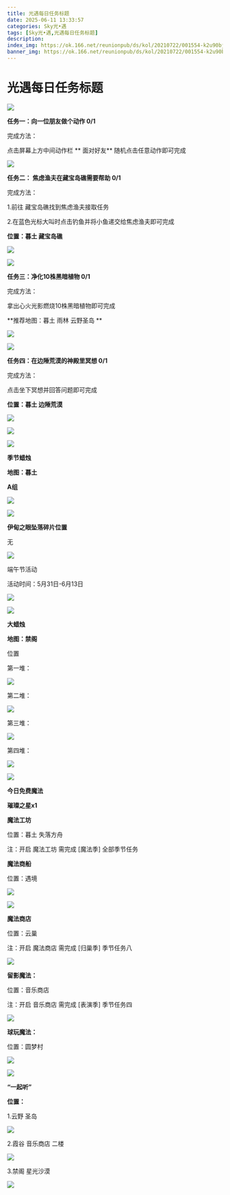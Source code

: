 ```yaml
---
title: 光遇每日任务标题
date: 2025-06-11 13:33:57
categories: Sky光•遇
tags: [Sky光•遇,光遇每日任务标题]
description: 
index_img: https://ok.166.net/reunionpub/ds/kol/20210722/001554-k2u90bj7ay.png?imageView&thumbnail=600x0&type=jpg
banner_img: https://ok.166.net/reunionpub/ds/kol/20210722/001554-k2u90bj7ay.png?imageView&thumbnail=600x0&type=jpg
---
```

# 光遇每日任务标题
![](https://img.166.net/reunionpub/1_kol_20250611_8d16cd2ad66c4b4b0ad38e658773ec5b.jpeg)

**任务一：向一位朋友做个动作 0/1**

完成方法：

点击屏幕上方中间动作栏 **  面对好友** 随机点击任意动作即可完成

![](https://img.166.net/reunionpub/1_kol_20250611_3b4db3da1d90a9c7b211668f34634895.jpeg)

 **任务二： 焦虑渔夫在藏宝岛礁需要帮助 0/1**

完成方法：

1.前往 藏宝岛礁找到焦虑渔夫接取任务

2.在蓝色光标大叫时点击钓鱼并将小鱼递交给焦虑渔夫即可完成

 **位置：暮土 藏宝岛礁**

![](https://img.166.net/reunionpub/1_kol_20250611_d34d1ad8b7500a3dba1550df00912faa.jpeg)

![](https://img.166.net/reunionpub/1_kol_20250611_39b079908eaf49fed9bbd3edcb84670a.jpeg)

 **任务三：净化10株黑暗植物 0/1**

完成方法：

拿出心火光影燃烧10株黑暗植物即可完成

 **推荐地图：暮土 雨林 云野圣岛  **

![](https://img.166.net/reunionpub/1_kol_20250611_7bf3d7496d43a95d34782f8c6688f874.jpeg)

![](https://img.166.net/reunionpub/1_kol_20250611_fed07bbf2b296b6fe8fa93bdf755348d.jpeg)

 **任务四：在边陲荒漠的神殿里冥想 0/1**

完成方法：

点击坐下冥想并回答问题即可完成

 **位置：暮土 边陲荒漠**

![](https://img.166.net/reunionpub/1_kol_20250611_be1e553d46c41064419b61ae42a11df5.jpeg)

![](https://img.166.net/reunionpub/1_kol_20250611_bd30e3ac2e12590e05aac2d403ea6722.jpeg)

![](https://img.166.net/reunionpub/ds/kol_server/20240717/003917-8p704dsqv9.png)

 **季节蜡烛**

 **地图：暮土**

 **A组**

![](https://img.166.net/reunionpub/1_kol_20250611_cc72f7298960bef96e29092159262541.jpeg)

![](https://img.166.net/reunionpub/ds/kol_server/20240717/003917-8p704dsqv9.png)

 **伊甸之眼坠落碎片位置**

无

![](https://img.166.net/reunionpub/ds/kol_server/20240717/003917-8p704dsqv9.png)

   端午节活动

活动时间：5月31日-6月13日

![](https://img.166.net/reunionpub/1_kol_20250531_ebf3189d0a770befffee4a66f4ee7849.jpeg)

![](https://img.166.net/reunionpub/ds/kol_server/20240717/003917-8p704dsqv9.png)

 **大蜡烛**

 **地图：禁阁**

位置

第一堆：

**![](https://img.166.net/reunionpub/1_kol_20250408_a9a7865497a738b316737e60d984c74e.jpeg)**

第二堆：

**![](https://img.166.net/reunionpub/1_kol_20250408_34400afeed8ebae100a06ecd2a16298c.jpeg)**

第三堆：

**![](https://img.166.net/reunionpub/1_kol_20250408_2db56fcc7615a3587278ccad463ce655.jpeg)**

第四堆：

**![](https://img.166.net/reunionpub/1_kol_20250408_c0fceeb8429ea44fa85a142e1907dd70.jpeg)**

**![](https://img.166.net/reunionpub/ds/kol_server/20250408/234652-isrld5t4eh.png)**

 **今日免费魔法**

 **璀璨之星x1**

 **魔法工坊**

位置：暮土 失落方舟

注：开启 魔法工坊 需完成 [魔法季] 全部季节任务

 **魔法商船**

位置：遇境

**![](https://img.166.net/reunionpub/1_kol_20250408_5511f791bebe9a7afb43cad8b4b35045.png)**

**![](https://img.166.net/reunionpub/1_kol_20250408_53593ee02a644830538ffd21aa9465f4.jpeg)**

 **魔法商店**

位置：云巢

注：开启 魔法商店 需完成 [归巢季] 季节任务八

**![](https://img.166.net/reunionpub/1_kol_20250408_fd4e2e2b4539d8f45333fc1124b9813e.jpeg)**

 **留影魔法：**

位置：音乐商店

注：开启 音乐商店 需完成 [表演季] 季节任务四

**![](https://img.166.net/reunionpub/1_kol_20241114_df085ae1ffe6124a91be894305a75b54.jpeg)**

 **球玩魔法：**

位置：圆梦村

![](https://img.166.net/reunionpub/1_kol_20241114_fe7f834ee8d5f2e2abc828a14fa10870.png)

![](https://img.166.net/reunionpub/ds/kol_server/20240717/003917-8p704dsqv9.png)

 **“一起听”**

 **位置：**

1.云野 圣岛

![](https://img.166.net/reunionpub/1_kol_20241114_d3ab2a60b74e81a2f1ca25e32a872077.jpeg)

2.霞谷 音乐商店 二楼

![](https://img.166.net/reunionpub/1_kol_20241114_c847c1ccc28766421e8613dde03b97b5.jpeg)

3.禁阁 星光沙漠

![](https://img.166.net/reunionpub/1_kol_20241114_b3ef53b52de5968f0c39b6831ceed2e1.png)


